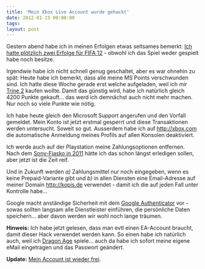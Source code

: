 ```yaml
---
title: 'Mein Xbox Live Account wurde gehackt'
date: 2012-01-15 00:00:00 
tags: 
layout: post
---
```

Gestern abend habe ich in meinen Erfolgen etwas seltsames bemerkt: [Ich hatte plötzlich zwei Erfolge für FIFA 12][0] - obwohl ich das Spiel weder gespielt habe noch besitze.

Irgendwie habe ich nicht schnell genug geschaltet, aber es war ohnehin zu spät: Heute habe ich bemerkt, dass alle meine MS Points verschwunden sind. Ich hatte diese Woche gerade erst welche aufgeladen, weil ich mir [Trine 2][1] kaufen wollte. Damit das günstig wird, habe ich natürlich gleich 4200 Punkte gekauft... das werd ich demnächst auch nicht mehr machen. Nur noch so viele Punkte wie nötig.

Ich habe heute gleich den Microsoft Support angerufen und den Vorfall gemeldet. Mein Konto ist jetzt erstmal gesperrt und diese Transaktionen werden untersucht. Soweit so gut. Ausserdem habe ich auf http://xbox.com die automatische Anmeldung meines Profils auf allen Konsolen deaktiviert.

Ich werde auch auf der Playstation meine Zahlungsoptionen entfernen. Nach dem [Sony-Fiasko in 2011][2] hätte ich das schon längst erledigen sollen, aber jetzt ist die Zeit reif.

Und in Zukunft werden *a)* Zahlungsmittel nur noch eingegeben, wenn es keine Prepaid-Variante gibt und *b)* in allen Diensten eine Email-Adresse auf meiner Domain http://kopis.de verwendet - damit ich die auf jeden Fall unter Kontrolle habe...

Google macht anständige Sicherheit mit dem [Google Authenticator][3] vor - sowas sollten langsam alle Dienstleister einführen, die persönliche Daten speichern... aber davon werden wir wohl noch lange träumen.

**Hinweis:** Ich habe jetzt gelesen, dass man evtl einen EA-Account braucht, damit dieser Hack verwendet werden kann. So einen habe ich natürlich auch, weil ich [Dragon Age][4] spiele... auch da habe ich sofort meine eigene eMail eingetragen und das Passwort geändert.

**Update:** [Mein Account ist wieder frei][5].

[0]: http://arstechnica.com/gaming/news/2011/10/xbox-live-users-experiencing-hacked-accounts-fifa-11-and-12-purchases.ars
[1]: http://trine2.com/site/
[2]: http://www.zeit.de/digital/datenschutz/2011-05/sony-sorry-singer
[3]: http://support.google.com/accounts/bin/static.py?hl=de&guide=1056283&page=guide.cs&answer=180744&rd=3
[4]: http://dragonage.bioware.com
[5]: /2012/01/21/nach-dem-hack-xbox-account-wieder-freigeschaltet/
